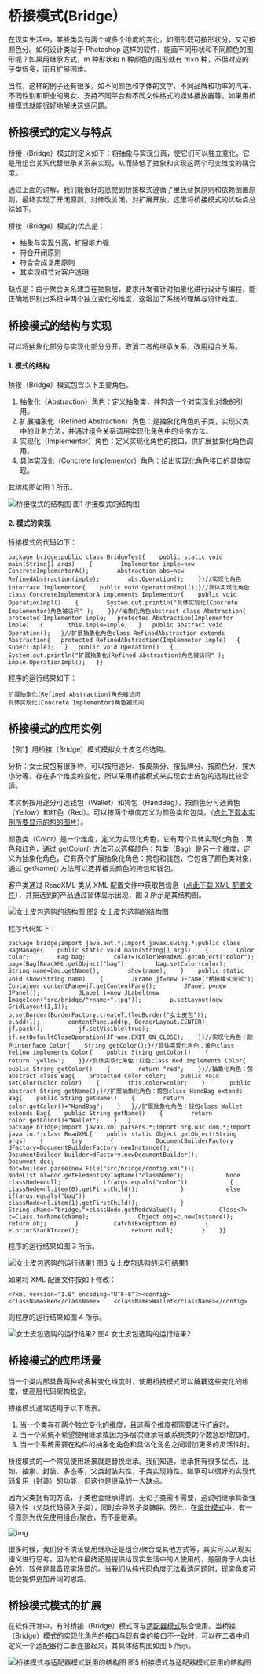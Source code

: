 # 桥接模式(Bridge）

在现实生活中，某些类具有两个或多个维度的变化，如图形既可按形状分，又可按颜色分。如何设计类似于 Photoshop 这样的软件，能画不同形状和不同颜色的图形呢？如果用继承方式，m 种形状和 n 种颜色的图形就有 m×n 种，不但对应的子类很多，而且扩展困难。

当然，这样的例子还有很多，如不同颜色和字体的文字、不同品牌和功率的汽车、不同性别和职业的男女、支持不同平台和不同文件格式的媒体播放器等。如果用桥接模式就能很好地解决这些问题。

## 桥接模式的定义与特点

桥接（Bridge）模式的定义如下：将抽象与实现分离，使它们可以独立变化。它是用组合关系代替继承关系来实现，从而降低了抽象和实现这两个可变维度的耦合度。

通过上面的讲解，我们能很好的感觉到桥接模式遵循了里氏替换原则和依赖倒置原则，最终实现了开闭原则，对修改关闭，对扩展开放。这里将桥接模式的优缺点总结如下。

桥接（Bridge）模式的优点是：

- 抽象与实现分离，扩展能力强
- 符合开闭原则
- 符合合成复用原则
- 其实现细节对客户透明


缺点是：由于聚合关系建立在抽象层，要求开发者针对抽象化进行设计与编程，能正确地识别出系统中两个独立变化的维度，这增加了系统的理解与设计难度。

## 桥接模式的结构与实现

可以将抽象化部分与实现化部分分开，取消二者的继承关系，改用组合关系。

#### 1. 模式的结构

桥接（Bridge）模式包含以下主要角色。

1. 抽象化（Abstraction）角色：定义抽象类，并包含一个对实现化对象的引用。
2. 扩展抽象化（Refined Abstraction）角色：是抽象化角色的子类，实现父类中的业务方法，并通过组合关系调用实现化角色中的业务方法。
3. 实现化（Implementor）角色：定义实现化角色的接口，供扩展抽象化角色调用。
4. 具体实现化（Concrete Implementor）角色：给出实现化角色接口的具体实现。


其结构图如图 1 所示。



![桥接模式的结构图](http://c.biancheng.net/uploads/allimg/181115/3-1Q115125253H1.gif)
图1 桥接模式的结构图

#### 2. 模式的实现

桥接模式的代码如下：

```
package bridge;public class BridgeTest{    public static void main(String[] args)    {        Implementor imple=new ConcreteImplementorA();        Abstraction abs=new RefinedAbstraction(imple);        abs.Operation();    }}//实现化角色interface Implementor{    public void OperationImpl();}//具体实现化角色class ConcreteImplementorA implements Implementor{    public void OperationImpl()    {        System.out.println("具体实现化(Concrete Implementor)角色被访问" );    }}//抽象化角色abstract class Abstraction{   protected Implementor imple;   protected Abstraction(Implementor imple)   {       this.imple=imple;   }   public abstract void Operation();   }//扩展抽象化角色class RefinedAbstraction extends Abstraction{   protected RefinedAbstraction(Implementor imple)   {       super(imple);   }   public void Operation()   {       System.out.println("扩展抽象化(Refined Abstraction)角色被访问" );       imple.OperationImpl();   }}
```


程序的运行结果如下：

```
扩展抽象化(Refined Abstraction)角色被访问
具体实现化(Concrete Implementor)角色被访问
```

## 桥接模式的应用实例

【例1】用桥接（Bridge）模式模拟女士皮包的选购。

分析：女士皮包有很多种，可以按用途分、按皮质分、按品牌分、按颜色分、按大小分等，存在多个维度的变化，所以采用桥接模式来实现女士皮包的选购比较合适。

本实例按用途分可选钱包（Wallet）和挎包（HandBag），按颜色分可选黄色（Yellow）和红色（Red）。可以按两个维度定义为颜色类和包类。（[点此下载本实例所要显示的包的图片](http://c.biancheng.net/uploads/soft/181113/3-1Q115125U5.zip)）。

颜色类（Color）是一个维度，定义为实现化角色，它有两个具体实现化角色：黄色和红色，通过 getColor() 方法可以选择颜色；包类（Bag）是另一个维度，定义为抽象化角色，它有两个扩展抽象化角色：挎包和钱包，它包含了颜色类对象，通过 getName() 方法可以选择相关颜色的挎包和钱包。

客户类通过 ReadXML 类从 XML 配置文件中获取包信息（[点此下载 XML 配置文件](http://c.biancheng.net/uploads/soft/181113/3-1Q115130045.zip)），并把选到的产品通过窗体显示出现，图 2 所示是其结构图。



![女士皮包选购的结构图](http://c.biancheng.net/uploads/allimg/181115/3-1Q11512532X54.gif)
图2 女士皮包选购的结构图


程序代码如下：

```
package bridge;import java.awt.*;import javax.swing.*;public class BagManage{    public static void main(String[] args)    {        Color color;        Bag bag;        color=(Color)ReadXML.getObject("color");        bag=(Bag)ReadXML.getObject("bag");        bag.setColor(color);        String name=bag.getName();        show(name);    }    public static void show(String name)    {        JFrame jf=new JFrame("桥接模式测试");        Container contentPane=jf.getContentPane();        JPanel p=new JPanel();           JLabel l=new JLabel(new ImageIcon("src/bridge/"+name+".jpg"));        p.setLayout(new GridLayout(1,1));        p.setBorder(BorderFactory.createTitledBorder("女士皮包"));        p.add(l);        contentPane.add(p, BorderLayout.CENTER);        jf.pack();          jf.setVisible(true);        jf.setDefaultCloseOperation(JFrame.EXIT_ON_CLOSE);    }}//实现化角色：颜色interface Color{    String getColor();}//具体实现化角色：黄色class Yellow implements Color{    public String getColor()    {        return "yellow";    }}//具体实现化角色：红色class Red implements Color{    public String getColor()    {        return "red";    }}//抽象化角色：包abstract class Bag{    protected Color color;    public void setColor(Color color)    {        this.color=color;    }       public abstract String getName();}//扩展抽象化角色：挎包class HandBag extends Bag{    public String getName()    {        return color.getColor()+"HandBag";    }   }//扩展抽象化角色：钱包class Wallet extends Bag{    public String getName()    {        return color.getColor()+"Wallet";    }   }
package bridge;import javax.xml.parsers.*;import org.w3c.dom.*;import java.io.*;class ReadXML{    public static Object getObject(String args)    {        try        {            DocumentBuilderFactory dFactory=DocumentBuilderFactory.newInstance();            DocumentBuilder builder=dFactory.newDocumentBuilder();            Document doc;                                       doc=builder.parse(new File("src/bridge/config.xml"));            NodeList nl=doc.getElementsByTagName("className");            Node classNode=null;            if(args.equals("color"))            {                classNode=nl.item(0).getFirstChild();            }            else if(args.equals("bag"))            {                classNode=nl.item(1).getFirstChild();            }                      String cName="bridge."+classNode.getNodeValue();            Class<?> c=Class.forName(cName);              Object obj=c.newInstance();            return obj;        }          catch(Exception e)        {               e.printStackTrace();               return null;        }    }}
```


程序的运行结果如图 3 所示。



![女士皮包选购的运行结果1](http://c.biancheng.net/uploads/allimg/181115/3-1Q115125404105.jpg)
图3 女士皮包选购的运行结果1


如果将 XML 配置文件按如下修改：

```
<?xml version="1.0" encoding="UTF-8"?><config>    <className>Red</className>    <className>Wallet</className></config>
```


则程序的运行结果如图 4 所示。



![女士皮包选购的运行结果2](http://c.biancheng.net/uploads/allimg/181115/3-1Q11512542a20.jpg)
图4 女士皮包选购的运行结果2

## 桥接模式的应用场景

当一个类内部具备两种或多种变化维度时，使用桥接模式可以解耦这些变化的维度，使高层代码架构稳定。

桥接模式通常适用于以下场景。

1. 当一个类存在两个独立变化的维度，且这两个维度都需要进行扩展时。
2. 当一个系统不希望使用继承或因为多层次继承导致系统类的个数急剧增加时。
3. 当一个系统需要在构件的抽象化角色和具体化角色之间增加更多的灵活性时。


桥接模式的一个常见使用场景就是替换继承。我们知道，继承拥有很多优点，比如，抽象、封装、多态等，父类封装共性，子类实现特性。继承可以很好的实现代码复用（封装）的功能，但这也是继承的一大缺点。

因为父类拥有的方法，子类也会继承得到，无论子类需不需要，这说明继承具备强侵入性（父类代码侵入子类），同时会导致子类臃肿。因此，在[设计模式](http://c.biancheng.net/design_pattern/)中，有一个原则为优先使用组合/聚合，而不是继承。



![img](http://c.biancheng.net/uploads/allimg/200929/5-2009291J41K93.png)


很多时候，我们分不清该使用继承还是组合/聚合或其他方式等，其实可以从现实语义进行思考。因为软件最终还是提供给现实生活中的人使用的，是服务于人类社会的，软件是具备现实场景的。当我们从纯代码角度无法看清问题时，现实角度可能会提供更加开阔的思路。

## 桥接模式模式的扩展

在软件开发中，有时桥接（Bridge）模式可与[适配器模式](http://c.biancheng.net/view/1361.html)联合使用。当桥接（Bridge）模式的实现化角色的接口与现有类的接口不一致时，可以在二者中间定义一个适配器将二者连接起来，其具体结构图如图 5 所示。



![桥接模式与适配器模式联用的结构图](http://c.biancheng.net/uploads/allimg/181115/3-1Q1151255004c.gif)
图5 桥接模式与适配器模式联用的结构图
